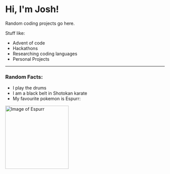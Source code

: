 #  Hi, I'm Josh!

Random coding projects go here.

Stuff like:
- Advent of code
- Hackathons
- Researching coding languages
- Personal Projects
---
### Random Facts:
- I play the drums
- I am a black belt in Shotokan karate 
- My favourite pokemon is Espurr:
<img src="https://github.com/user-attachments/assets/4c3eb069-e71e-4ef8-841c-dea36daad753" alt="Image of Espurr" width="200" height="200">

